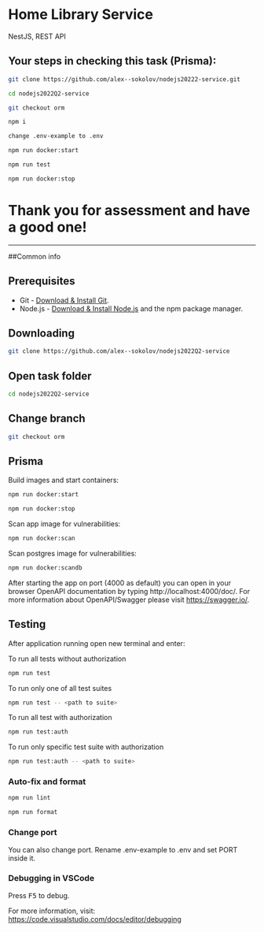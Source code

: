 # Home Library Service
NestJS, REST API

## Your steps in checking this task (Prisma):

```bash
git clone https://github.com/alex--sokolov/nodejs20222-service.git
```

```bash
cd nodejs2022Q2-service
```

```bash
git checkout orm
```

```bash
npm i
```

```bash
change .env-example to .env
```

```bash
npm run docker:start
```

```bash
npm run test
```

```bash
npm run docker:stop
```

# Thank you for assessment and have a good one!

___

##Common info

## Prerequisites

- Git - [Download & Install Git](https://git-scm.com/downloads).
- Node.js - [Download & Install Node.js](https://nodejs.org/en/download/) and the npm package manager.

## Downloading

```bash
git clone https://github.com/alex--sokolov/nodejs2022Q2-service
```

## Open task folder 

```bash
cd nodejs2022Q2-service
```

## Change branch

```bash
git checkout orm
```

## Prisma

Build images and start containers:

```bash
npm run docker:start
```

```bash
npm run docker:stop
```

Scan app image for vulnerabilities:

```bash
npm run docker:scan
```

Scan postgres image for vulnerabilities:

```bash
npm run docker:scandb
```

After starting the app on port (4000 as default) you can open
in your browser OpenAPI documentation by typing http://localhost:4000/doc/.
For more information about OpenAPI/Swagger please visit https://swagger.io/.

## Testing

After application running open new terminal and enter:

To run all tests without authorization

```bash
npm run test
```

To run only one of all test suites

```bash
npm run test -- <path to suite>
```

To run all test with authorization

```bash
npm run test:auth
```

To run only specific test suite with authorization

```bash
npm run test:auth -- <path to suite>
```

### Auto-fix and format

```bash
npm run lint
```

```bash
npm run format
```

### Change port

You can also change port.
Rename .env-example to .env and set PORT inside it.

### Debugging in VSCode

Press <kbd>F5</kbd> to debug.

For more information, visit: https://code.visualstudio.com/docs/editor/debugging
